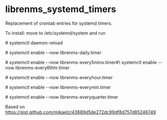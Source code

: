 # librenms_systemd_timers
Replacement of crontab entries for systemd timers.

To install:
move to /etc/systemd/system and run

<p>  # systemctl daemon-reload</p>
<p>  # systemctl enable --now librenms-daily.timer</p>
<p>  # systemctl enable --now librenms-every5mins.timer#\ systemctl enable --now librenms-every6thhr.timer</p>
<p>  # systemctl enable --now librenms-everyhour.timer</p>
<p>  # systemctl enable --now librenms-everymin.timer</p>
<p>  # systemctl enable --now librenms-everyquarter.timer</p>


Based on https://gist.github.com/mikaelz/43689d5de272dc99df8d757d85246749
